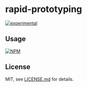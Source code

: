 # rapid-prototyping

[![experimental](http://badges.github.io/stability-badges/dist/experimental.svg)](http://github.com/badges/stability-badges)



## Usage

[![NPM](https://nodei.co/npm/rapid-prototyping.png)](https://www.npmjs.com/package/rapid-prototyping)

## License

MIT, see [LICENSE.md](http://github.com/naokie/rapid-prototyping/blob/master/LICENSE.md) for details.
